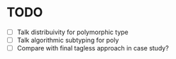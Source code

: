 # TODO #

- [ ] Talk distribuivity for polymorphic type 
- [ ] Talk algorithmic subtyping for poly
- [ ] Compare with final tagless approach in case study?
